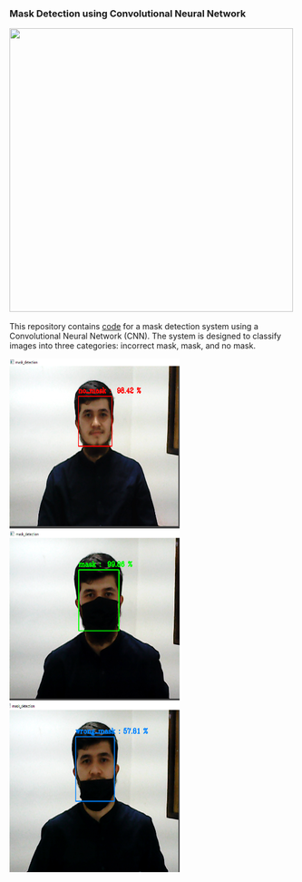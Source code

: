 ###               Mask Detection using Convolutional Neural Network
<img src="https://github.com/Mukhriddin19980901/Mask_detection/blob/main/pics/maskgif.gif?raw=true" width="500" height="500" />

This repository contains [code](https://github.com/Mukhriddin19980901/Mask_detection/blob/main/face_mask_project.ipynb) for a mask detection system using a Convolutional Neural Network (CNN). The system is designed to classify images into three categories: incorrect mask, mask, and no mask.     


<img src="https://github.com/Mukhriddin19980901/Mask_detection/blob/main/pics/no_masks.png" width="300" height="300" /><img src="https://github.com/Mukhriddin19980901/Mask_detection/blob/main/pics/mask.png" width="300" height="300" /><img src="https://github.com/Mukhriddin19980901/Mask_detection/blob/main/pics/wrong_mask.png" width="300" height="300" /> 
